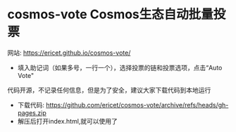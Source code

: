 # cosmos-vote Cosmos生态自动批量投票
网站: https://ericet.github.io/cosmos-vote/
* 填入助记词（如果多号，一行一个），选择投票的链和投票选项，点击“Auto Vote"

代码开源，不记录任何信息，但是为了安全，建议大家下载代码到本地运行
* 下载代码: https://github.com/ericet/cosmos-vote/archive/refs/heads/gh-pages.zip
* 解压后打开index.html,就可以使用了

